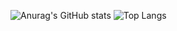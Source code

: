 <!--
**talent-jsdev/talent-jsdev** is a ✨ _special_ ✨ repository because its `README.md` (this file) appears on your GitHub profile.

Here are some ideas to get you started:

- 🔭 I’m currently working on ...
- 🌱 I’m currently learning ...
- 👯 I’m looking to collaborate on ...
- 🤔 I’m looking for help with ...
- 💬 Ask me about ...
- 📫 How to reach me: ...
- 😄 Pronouns: ...
- ⚡ Fun fact: ...
-->

![Anurag's GitHub stats](https://github-readme-stats.vercel.app/api?username=talent-jsdev&hide=&count_private=true)
![Top Langs](https://github-readme-stats.vercel.app/api/top-langs/?username=talent-jsdev&layout=compact&hide=objective-c,c%2B%2B,hack,objective-c%2B%2B)
